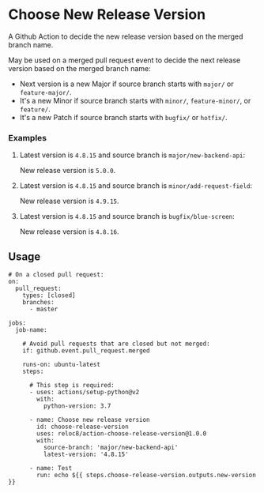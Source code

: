 # Choose New Release Version

A Github Action to decide the new release version based on the merged branch name.

May be used on a merged pull request event to decide the next release version based on the merged branch name:
- Next version is a new Major if source branch starts with `major/` or `feature-major/`.
- It's a new Minor if source branch starts with `minor/`, `feature-minor/`, or `feature/`.
- It's a new Patch if source branch starts with `bugfix/` or `hotfix/`.

### Examples

1. Latest version is `4.8.15` and source branch is `major/new-backend-api`:
    
    New release version is `5.0.0`.
    
2. Latest version is `4.8.15` and source branch is `minor/add-request-field`:

    New release version is `4.9.15`.
    
3. Latest version is `4.8.15` and source branch is `bugfix/blue-screen`:

    New release version is `4.8.16`.

## Usage

```
# On a closed pull request:
on:
  pull_request:
    types: [closed]
    branches: 
      - master

jobs:
  job-name:
    
    # Avoid pull requests that are closed but not merged:
    if: github.event.pull_request.merged
    
    runs-on: ubuntu-latest
    steps:

      # This step is required:
      - uses: actions/setup-python@v2
        with:
          python-version: 3.7

      - name: Choose new release version
        id: choose-release-version
        uses: reloc8/action-choose-release-version@1.0.0
        with:
          source-branch: 'major/new-backend-api'
          latest-version: '4.8.15'

      - name: Test
        run: echo ${{ steps.choose-release-version.outputs.new-version }}
``` 
